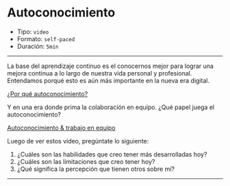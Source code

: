 # Autoconocimiento

* Tipo: `video`
* Formato: `self-paced`
* Duración: `5min`

***
La base del aprendizaje continuo es el conocernos mejor para lograr una mejora
continua a lo largo de nuestra vida personal y profesional. Entendamos porqué
esto es aún más importante en la nueva era digital.

[¿Por qué autoconocimiento?](https://youtu.be/Whl-tDAh62M)

Y en una era donde prima la colaboración en equipo. ¿Qué papel juega el
autoconocimiento?

[Autoconocimiento & trabajo en equipo](https://vimeo.com/368335699)

Luego de ver estos video, pregúntate lo siguiente:

1. ¿Cuáles son las habilidades que creo tener más desarrolladas hoy?
2. ¿Cuáles son las limitaciones que creo tener hoy?
3. ¿Qué significa la percepción que tienen otros sobre mí?

***
